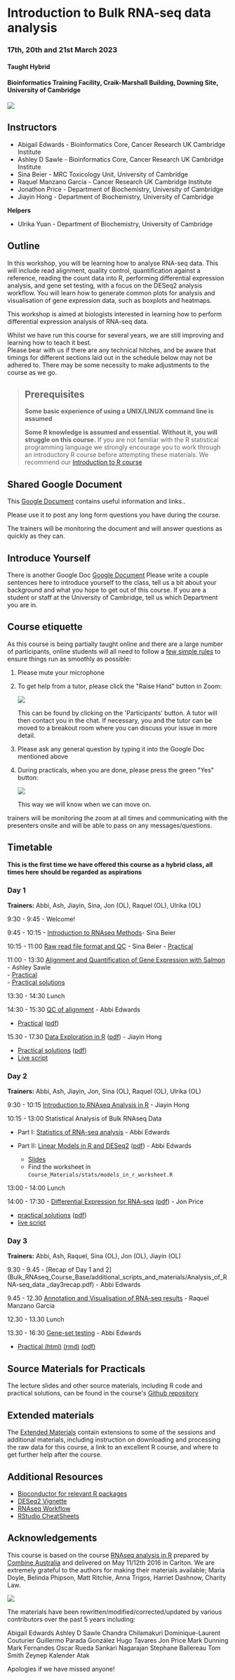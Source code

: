 # Introduction to Bulk RNA-seq data analysis
### 17th, 20th and 21st March 2023
#### Taught Hybrid
#### Bioinformatics Training Facility, Craik-Marshall Building, Downing Site, University of Cambridge

![](Bulk_RNAseq_Course_Base/images/CRUK_Cambridge_Major_Centre_logo.jpg)

## Instructors

* Abigail Edwards - Bioinformatics Core, Cancer Research UK Cambridge Institute
* Ashley D Sawle - Bioinformatics Core, Cancer Research UK Cambridge Institute
* Sina Beier - MRC Toxicology Unit, University of Cambridge
* Raquel Manzano Garcia - Cancer Research UK Cambridge Institute
* Jonathon Price - Department of Biochemistry, University of Cambridge
* Jiayin Hong - Department of Biochemistry, University of Cambridge

**Helpers**
* Ulrika Yuan - Department of Biochemistry, University of Cambridge


## Outline

In this workshop, you will be learning how to analyse RNA-seq data. This will
include read alignment, quality control, quantification against a reference,
reading the count data into R, performing differential expression analysis, and
gene set testing, with a focus on the DESeq2 analysis workflow. You will learn
how to generate common plots for analysis and visualisation of gene expression
data, such as boxplots and heatmaps.

This workshop is aimed at biologists interested in learning how to perform
differential expression analysis of RNA-seq data.

Whilst we have run this course for several years, we are still improving and learning how to
teach it best.  
Please bear with us if there are any technical hitches, and
be aware that timings for different sections laid out in the schedule below may
not be adhered to. There may be some necessity to make adjustments to the course
as we go.

> ## Prerequisites
>
> __**Some basic experience of using a UNIX/LINUX command line is assumed**__
>
> __**Some R knowledge is assumed and essential. Without it, you
> will struggle on this course.**__
> If you are not familiar with the R statistical programming language we
> strongly encourage you to work through an introductory R course before
> attempting these materials.
> We recommend our [Introduction to R course](https://bioinformatics-core-shared-training.github.io/r-intro/)

## Shared Google Document

This
[Google Document](https://docs.google.com/document/d/1zClM_fTWQIECQUkzWSBGm66s0Giv6qaSkfM3KyCVd0c/edit?usp=sharing) contains useful information and links..

Please use it to post any long form questions you have during the course.

The trainers will be monitoring the document and will answer questions as quickly
as they can.

## Introduce Yourself

There is another Google Doc
[Google Document](https://docs.google.com/document/d/1GGAJlyF45s8MyZjSIWh8JeC9AJ8DBA131D8kYRsM0h8/edit?usp=sharing)
Please write a couple sentences here to introduce yourself to the class, tell
us a bit about your background and what you hope to get out of this course.  If
you are a student or staff at the University of Cambridge, tell us which
Department you are in.


## Course etiquette

As this course is being partially taught online and there are a large number of participants,
online students will all need to follow a [few simple rules](https://docs.google.com/presentation/d/e/2PACX-1vQv9nTlsdRC9iZJU138tLL1jrwNoryp8P-FnXxb_ugOOWjbav4QHTLYLLZj2KK4kTO0_3x3VlzSdrUu/pub?start=false&loop=false&delayms=3000) to ensure things run as smoothly as possible:

1. Please mute your microphone

2. To get help from a tutor, please click the "Raise Hand" button in Zoom:

    ![](Bulk_RNAseq_Course_Base/images/raise_hand.png)

   This can be found by clicking on the 'Participants' button. A tutor will
   then contact you in the chat. If necessary, you and the tutor can be moved
   to a breakout room where you can discuss your issue in more detail.

3. Please ask any general question by typing it into the Google Doc mentioned above

4. During practicals, when you are done, please press the green "Yes" button:

    ![](Bulk_RNAseq_Course_Base/images/yes_button.png)

   This way we will know when we can move on.
   
trainers will be monitoring the zoom at all times and communicating with the presenters onsite and will be able to pass on any messages/questions.

## Timetable

**This is the first time we have offered this course as a hybrid class, all times here should be
regarded as aspirations**

### Day 1

**Trainers:** Abbi, Ash, Jiayin, Sina, Jon (OL), Raquel (OL), Ulrika (OL)

9:30 - 9:45 - Welcome! <!-- Abbi -->

9:45 - 10:15 - [Introduction to RNAseq
Methods](Bulk_RNAseq_Course_Base/Markdowns/01_Introduction_to_RNAseq_Methods.html)- Sina Beier

10:15 - 11:00 [Raw read file format and
QC](Bulk_RNAseq_Course_Base/Markdowns/02_FastQC_introduction.html) - Sina Beier
    - [Practical](Bulk_RNAseq_Course_Base/Markdowns/02_FastQC_practical.html)
<!--    - [Practical solutions](Bulk_RNAseq_Course_Base/Markdowns/02_FastQC_practical.Solutions.html)  -->

11:00 - 13:30 [Alignment and Quantification of Gene Expression with Salmon](Bulk_RNAseq_Course_Base/Markdowns/03_Quantification_with_Salmon_introduction.html) - Ashley Sawle  
    - [Practical](Bulk_RNAseq_Course_Base/Markdowns/03_Quantification_with_Salmon_practical.html)  
    - [Practical solutions](Bulk_RNAseq_Course_Base/Markdowns/03_Quantification_with_Salmon_practical.Solutions.html)
    
13:30 - 14:30 Lunch

14:30 - 15:30 [QC of alignment](Bulk_RNAseq_Course_Base/Markdowns/04_Quality_Control_introduction.html) - Abbi Edwards

  - [Practical](Bulk_RNAseq_Course_Base/Markdowns/04_Quality_Control_practical.html) ([pdf](Bulk_RNAseq_Course_Base/Markdowns/04_Quality_Control_practical.pdf))  
<!--    - [Practical solutions](Bulk_RNAseq_Course_Base/Markdowns/04_Quality_COntrol_practical.Solutions.html) ([pdf](Bulk_RNAseq_Course_Base/Markdowns/04_Quality_Control_practical.Solutions.pdf))    -->

15.30 - 17.30 [Data Exploration in R](Bulk_RNAseq_Course_Base/Markdowns/05_Data_Exploration.html) ([pdf](Bulk_RNAseq_Course_Base/Markdowns/05_Data_Exploration.pdf)) - Jiayin Hong   
- [Practical solutions](Bulk_RNAseq_Course_Base/Markdowns/05_Data_Exploration.Solutions.html) ([pdf](Bulk_RNAseq_Course_Base/Markdowns/05_Data_Exploration.Solutions.pdf))  
- [Live script](Live_Scripts/data_exploration.R) 

### Day 2

**Trainers:** Abbi, Ash, Jiayin, Jon, Sina (OL), Raquel (OL), Ulrika (OL)

<!-- Welcome Announcements - Abbi -->
9:30 - 10:15  [Introduction to RNAseq Analysis in
R](Bulk_RNAseq_Course_Base/Markdowns/06_Introduction_to_RNAseq_Analysis_in_R.html) - Jiayin Hong

10:15 - 13:00 Statistical Analysis of Bulk RNAseq Data

- Part I: [Statistics of RNA-seq analysis](Bulk_RNAseq_Course_Base/additional_scripts_and_materials/RNA-seq_stats.pdf) - Abbi Edwards

- Part II: [Linear Models in R and DESeq2](Bulk_RNAseq_Course_Base/Markdowns/07_Linear_Models.html) ([pdf](Bulk_RNAseq_Course_Base/Markdowns/07_Linear_Models.pdf)) - Abbi Edwards  
    - [Slides](Bulk_RNAseq_Course_Base/additional_scripts_and_materials/Statistical_models_in_R_DESeq2.pdf) 
    - Find the worksheet in `Course_Materials/stats/models_in_r_worksheet.R`

13:00 - 14:00 Lunch

14:00 - 17:30 - [Differential Expression for RNA-seq](Bulk_RNAseq_Course_Base/Markdowns/08_DE_analysis_with_DESeq2.html)
([pdf](Bulk_RNAseq_Course_Base/Markdowns/08_DE_analysis_with_DESeq2.pdf)) - Jon Price
   - [practical solutions](Bulk_RNAseq_Course_Base/Markdowns/08_DE_analysis_with_DESeq2.Solutions.html) ([pdf](Bulk_RNAseq_Course_Base/Markdowns/08_DE_analysis_with_DESeq2.Solutions.pdf)) 
  - [live script](Live_Scripts/DESEQ2SESSION.R)
<!--      - [extra models plots](Bulk_RNAseq_Course_Base/additional_scripts_and_materials/Expl_all.pdf) -->

### Day 3

**Trainers:** Abbi, Ash, Raquel, Sina (OL), Jon (OL), Jiayin (OL)

9.30 - 9.45 - [Recap of Day 1 and 2](Bulk_RNAseq_Course_Base/additional_scripts_and_materials/Analysis_of_RNA-seq_data _day3recap.pdf) - Abbi Edwards

9.45 - 12.30 [Annotation and Visualisation of RNA-seq results](Bulk_RNAseq_Course_Base/Markdowns/09_Annotation_and_Visualisation.html) - Raquel Manzano Garcia
 <!-- - [practical solutions](Bulk_RNAseq_Course_Base/Markdowns/09_Annotation_and_Visualisation_Solutions.html)   -->
 <!-- - [live script](live_scripts/AandV.R) -->

12.30 - 13.30 Lunch

13.30 - 16:30  [Gene-set testing](Bulk_RNAseq_Course_Base/Markdowns/10_Gene_set_testing_introduction.html) - Abbi Edwards
   - [Practical (html)](Bulk_RNAseq_Course_Base/Markdowns/10_Gene_set_testing.html) [(rmd)](Bulk_RNAseq_Course_Base/Markdowns/10_Gene_set_testing.Rmd) [(pdf)](Bulk_RNAseq_Course_Base/Markdowns/10_Gene_set_testing.pdf)
  <!-- - [Practical solutions (html)](Bulk_RNAseq_Course_Base/Markdowns/10_Gene_set_testing.Solutions.html) [(rmd)](Bulk_RNAseq_Course_Base/Markdowns/10_Gene_set_testing.Solutions.Rmd) [(pdf)](Bulk_RNAseq_Course_Base/Markdowns/10_Gene_set_testing.Solutions.pdf) -->
  <!-- - [Live Script](live_scripts/GS.R) -->

<!-- Goodbye: Abbi -->

## Source Materials for Practicals

The lecture slides and other source materials, including R code and
practical solutions, can be found in the course's [Github
repository](https://github.com/bioinformatics-core-shared-training/Bulk_RNASeq_Course_March23)

## Extended materials

The [Extended Materials](Extended_index.md) contain extensions to some of the
sessions and additional materials, including instruction on downloading and
processing the raw data for this course, a link to an excellent R course, and
where to get further help after the course.

## Additional Resources

* [Bioconductor for relevant R packages](https://bioconductor.org/)
* [DESeq2 Vignette](https://bioconductor.org/packages/release/bioc/vignettes/DESeq2/inst/doc/DESeq2.html)  
* [RNAseq Workflow](http://master.bioconductor.org/packages/release/workflows/vignettes/rnaseqGene/inst/doc/rnaseqGene.html)  
* [RStudio CheatSheets](https://rstudio.com/resources/cheatsheets/)

## Acknowledgements

This course is based on the course [RNAseq analysis in
R](http://combine-australia.github.io/2016-05-11-RNAseq/) prepared by [Combine
Australia](https://combine.org.au/) and delivered on May 11/12th 2016 in
Carlton. We are extremely grateful to the authors for making their materials
available; Maria Doyle, Belinda Phipson, Matt Ritchie, Anna Trigos, Harriet
Dashnow, Charity Law.

![](Bulk_RNAseq_Course_Base/images/combine_banner_small.png)

The materials have been rewritten/modified/corrected/updated by various
contributors over the past 5 years including:

Abigail Edwards
Ashley D Sawle
Chandra Chilamakuri
Dominique-Laurent Couturier
Guillermo Parada González
Hugo Tavares
Jon Price
Mark Dunning
Mark Fernandes
Oscar Rueda
Sankari Nagarajan
Stephane Ballereau
Tom Smith
Zeynep Kalender Atak

Apologies if we have missed anyone!
